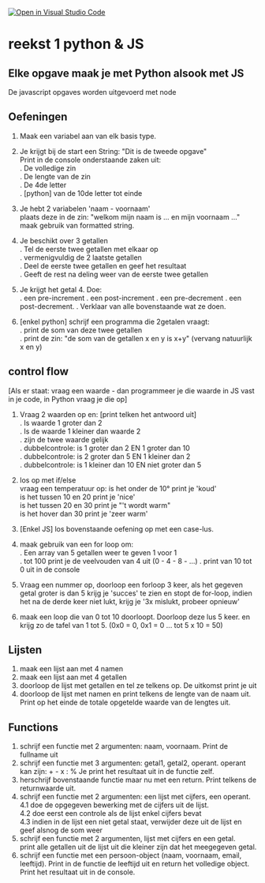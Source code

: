 [![Open in Visual Studio Code](https://classroom.github.com/assets/open-in-vscode-2e0aaae1b6195c2367325f4f02e2d04e9abb55f0b24a779b69b11b9e10269abc.svg)](https://classroom.github.com/online_ide?assignment_repo_id=19886213&assignment_repo_type=AssignmentRepo)
# reekst 1 python & JS

## Elke opgave maak je met Python alsook met JS

De javascript opgaves worden uitgevoerd met node

## Oefeningen

1. Maak een variabel aan van elk basis type.
2. Je krijgt bij de start een String: "Dit is de tweede opgave"</br>
   Print in de console onderstaande zaken uit: </br>
   . De volledige zin</br>
   . De lengte van de zin</br>
   . De 4de letter</br>
   . [python] van de 10de letter tot einde

3. Je hebt 2 variabelen 'naam - voornaam'</br>
   plaats deze in de zin: "welkom mijn naam is ... en mijn voornaam ..."</br>
   maak gebruik van formatted string.
4. Je beschikt over 3 getallen</br>
   . Tel de eerste twee getallen met elkaar op<br>
   . vermenigvuldig de 2 laatste getallen </br>
   . Deel de eerste twee getallen en geef het resultaat </br>
   . Geeft de rest na deling weer van de eerste twee getallen
5. Je krijgt het getal 4. Doe:</br>
   . een pre-increment
   . een post-increment
   . een pre-decrement
   . een post-decrement.
   . Verklaar van alle bovenstaande wat ze doen.
6. [enkel python] schrijf een programma die 2getalen vraagt: </br>
   . print de som van deze twee getallen</br>
   . print de zin: "de som van de getallen x en y is x+y" (vervang natuurlijk x en y)

## control flow

[Als er staat: vraag een waarde - dan programmeer je die waarde in JS vast in je code, in Python vraag je die op]

1. Vraag 2 waarden op en: [print telken het antwoord uit]</br>
   . Is waarde 1 groter dan 2</br>
   . Is de waarde 1 kleiner dan waarde 2</br>
   . zijn de twee waarde gelijk</br>
   . dubbelcontrole: is 1 groter dan 2 EN 1 groter dan 10</br>
   . dubbelcontrole: is 2 groter dan 5 EN 1 kleiner dan 2</br>
   . dubbelcontrole: is 1 kleiner dan 10 EN niet groter dan 5

2. los op met if/else </br>
   vraag een temperatuur op: is het onder de 10° print je 'koud'</br>is het tussen 10 en 20 print je 'nice'</br> is het tussen 20 en 30 print je "'t wordt warm"</br>
   is het hover dan 30 print je 'zeer warm'

3. [Enkel JS] los bovenstaande oefening op met een case-lus.

4. maak gebruik van een for loop om:</br>
   . Een array van 5 getallen weer te geven 1 voor 1</br>
   . tot 100 print je de veelvouden van 4 uit (0 - 4 - 8 - ...)
   . print van 10 tot 0 uit in de console

5. Vraag een nummer op, doorloop een forloop 3 keer, als het gegeven getal groter is dan 5 krijg je 'succes' te zien en stopt de for-loop, indien het na de derde keer niet lukt, krijg je '3x mislukt, probeer opnieuw'

6. maak een loop die van 0 tot 10 doorloopt. Doorloop deze lus 5 keer. en krijg zo de tafel van 1 tot 5. (0x0 = 0, 0x1 = 0 ... tot 5 x 10 = 50)

## Lijsten

1. maak een lijst aan met 4 namen
2. maak een lijst aan met 4 getallen
3. doorloop de lijst met getallen en tel ze telkens op. De uitkomst print je uit
4. doorloop de lijst met namen en print telkens de lengte van de naam uit. Print op het einde de totale opgetelde waarde van de lengtes uit.

## Functions

1. schrijf een functie met 2 argumenten: naam, voornaam. Print de fullname uit
2. schrijf een functie met 3 argumenten: getal1, getal2, operant. operant kan zijn: + - x : %
   Je print het resultaat uit in de functie zelf.
3. herschrijf bovenstaande functie maar nu met een return. Print telkens de returnwaarde uit.
4. schrijf een functie met 2 argumenten: een lijst met cijfers, een operant. </br>
   4.1 doe de opgegeven bewerking met de cijfers uit de lijst.</br>
   4.2 doe eerst een controle als de lijst enkel cijfers bevat</br>
   4.3 indien in de lijst een niet getal staat, verwijder deze uit de lijst en geef alsnog de som weer
5. schrijf een functie met 2 argumenten, lijst met cijfers en een getal. </br>
   print alle getallen uit de lijst uit die kleiner zijn dat het meegegeven getal.
6. schrijf een functie met een persoon-object (naam, voornaam, email, leeftijd).
   Print in de functie de leeftijd uit en return het volledige object. Print het resultaat uit in de console.
